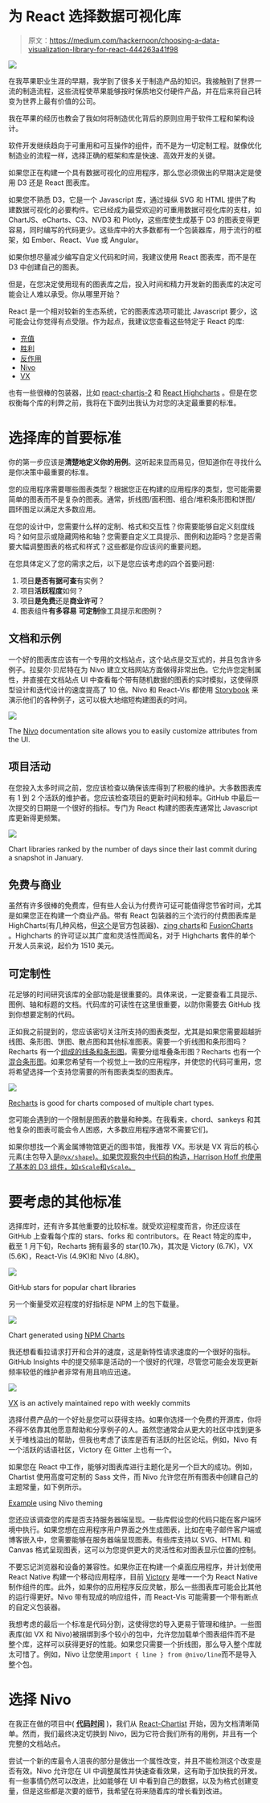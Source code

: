 # 为 React 选择数据可视化库

> 原文：<https://medium.com/hackernoon/choosing-a-data-visualization-library-for-react-444263a41f98>

![](img/9677616d182d0f1aed5406900a46e8d6.png)

在我苹果职业生涯的早期，我学到了很多关于制造产品的知识。我接触到了世界一流的制造流程，这些流程使苹果能够按时保质地交付硬件产品，并在后来将自己转变为世界上最有价值的公司。

我在苹果的经历也教会了我如何将制造优化背后的原则应用于软件工程和架构设计。

软件开发继续趋向于可重用和可互操作的组件，而不是为一切定制工程。就像优化制造业的流程一样，选择正确的框架和库是快速、高效开发的关键。

如果您正在构建一个具有数据可视化的应用程序，那么您必须做出的早期决定是使用 D3 还是 React 图表库。

如果您不熟悉 D3，它是一个 Javascript 库，通过操纵 SVG 和 HTML 提供了构建数据可视化的必要构件。它已经成为最受欢迎的可重用数据可视化库的支柱，如 ChartJS、eCharts、C3、NVD3 和 Plotly，这些库使生成基于 D3 的图表变得更容易，同时编写的代码更少。这些库中的大多数都有一个包装器库，用于流行的框架，如 Ember、React、Vue 或 Angular。

如果你想尽量减少编写自定义代码和时间，我建议使用 React 图表库，而不是在 D3 中创建自己的图表。

但是，在您决定使用现有的图表库之后，投入时间和精力开发新的图表库的决定可能会让人难以承受。你从哪里开始？

React 是一个相对较新的生态系统，它的图表库选项可能比 Javascript 要少，这可能会让你觉得有点受限。作为起点，我建议您查看这些特定于 React 的库:

*   [充值](http://recharts.org/en-US/)
*   [胜利](https://formidable.com/open-source/victory/)
*   [反作用](https://uber.github.io/react-vis/)
*   [Nivo](https://nivo.rocks/)
*   [VX](https://vx-demo.now.sh/)

也有一些很棒的包装器，比如 [react-chartjs-2](http://jerairrest.github.io/react-chartjs-2/) 和 [React Highcharts](https://github.com/kirjs/react-highcharts) 。但是在您权衡每个库的利弊之前，我将在下面列出我认为对您的决定最重要的标准。

# 选择库的首要标准

你的第一步应该是**清楚地定义你的用例**。这听起来显而易见，但知道你在寻找什么是你决策中最重要的标准。

您的应用程序需要哪些图表类型？根据您正在构建的应用程序的类型，您可能需要简单的图表而不是复杂的图表。通常，折线图/面积图、组合/堆积条形图和饼图/圆环图足以满足大多数应用。

在您的设计中，您需要什么样的定制、格式和交互性？你需要能够自定义刻度线吗？如何显示或隐藏网格和轴？您需要自定义工具提示、图例和边距吗？您是否需要大幅调整图表的格式和样式？这些都是你应该问的重要问题。

在您具体定义了您的需求之后，以下是您应该考虑的四个首要问题:

1.  项目**是否有据可查**有实例？
2.  项目**活跃程度**如何？
3.  项目**是免费**还是**商业许可**？
4.  图表组件**有多容易** **可定制**像工具提示和图例？

## 文档和示例

一个好的图表库应该有一个专用的文档站点，这个站点是交互式的，并且包含许多例子。拉斐尔·贝尼特在为 Nivo 建立文档网站方面做得非常出色。它允许您定制属性，并直接在文档站点 UI 中查看每个带有随机数据的图表的实时模拟，这使得原型设计和迭代设计的速度提高了 10 倍。Nivo 和 React-Vis 都使用 [Storybook](https://uber.github.io/react-vis/website/dist/storybook/index.html?knob-X%20Axis=true&knob-Y%20Axis=true&knob-vertical%20gridlines=true&knob-horizontal%20gridlines=true&selectedKind=Series%2FAreaSeries%2FBase&selectedStory=Single%20Area%20chart&full=0&addons=1&stories=1&panelRight=0&addonPanel=storybooks%2Fstorybook-addon-knobs) 来演示他们的各种例子，这可以极大地缩短构建图表的时间。

![](img/ae940ee6ae5f0527d83878fe642980bd.png)

The [Nivo](https://nivo.rocks/bar) documentation site allows you to easily customize attributes from the UI.

## 项目活动

在您投入太多时间之前，您应该检查以确保该库得到了积极的维护。大多数图表库有 1 到 2 个活跃的维护者。您应该检查项目的更新时间和频率。GitHub 中最后一次提交的日期是一个很好的指标。专门为 React 构建的图表库通常比 Javascript 库更新得更频繁。

![](img/b52999be93a4fc2187e435048d4e4d52.png)

Chart libraries ranked by the number of days since their last commit during a snapshot in January.

## 免费与商业

虽然有许多很棒的免费库，但有些人会认为付费许可证可能值得您节省时间，尤其是如果您正在构建一个商业产品。带有 React 包装器的三个流行的付费图表库是 HighCharts(有几种风格，但[这个](https://github.com/highcharts/highcharts-react)是官方包装器)、[zing charts](https://github.com/zingchart/ZingChart-React)和 [FusionCharts](https://fusioncharts.github.io/react-fusioncharts-component/) 。Highcharts 的许可证以其广度和灵活性而闻名，对于 Highcharts 套件的单个开发人员来说，起价为 1510 美元。

## 可定制性

花足够的时间研究该库的全部功能是很重要的。具体来说，一定要查看工具提示、图例、轴和标题的文档。代码库的可读性在这里很重要，以防你需要去 GitHub 找到你想要定制的代码。

正如我之前提到的，您应该密切关注所支持的图表类型，尤其是如果您需要超越折线图、条形图、饼图、散点图和其他标准图表。需要一个折线图和条形图吗？Recharts 有一个[组成的线条和条形图](http://recharts.org/en-US/examples/LineBarAreaComposedChart)。需要分组堆叠条形图？Recharts 也有一个[混合条形图](http://recharts.org/en-US/examples/MixBarChart)。如果您希望有一个视觉上一致的应用程序，并使您的代码可重用，您将希望选择一个支持您需要的所有图表类型的图表库。

![](img/6079ad290b5c581e22ce3ad91c465a9b.png)

[Recharts](http://recharts.org) is good for charts composed of multiple chart types.

您可能会遇到的一个限制是图表的数量和种类。在我看来，chord、sankeys 和其他复杂的图表可能会令人困惑，大多数应用程序通常不需要它们。

如果你想找一个离金属博物馆更近的图书馆，我推荐 VX。形状是 VX 背后的核心元素(主包导入[是`@vx/shape`)。如果您观察包中代码的构造，Harrison Hoff 也使用了基本的 D3 组件，如`xScale`和`yScale`。](https://www.npmjs.com/package/@vx/shape)

# 要考虑的其他标准

选择库时，还有许多其他重要的比较标准。就受欢迎程度而言，你还应该在 GitHub 上查看每个库的 stars、forks 和 contributors。在 React 特定的库中，截至 1 月下旬，Recharts 拥有最多的 star(10.7k)，其次是 Victory (6.7K)，VX (5.6K)，React-Vis (4.9K)和 Nivo (4.8K)。

![](img/7407e78979645d544323f06fc6b234f9.png)

GitHub stars for popular chart libraries

另一个衡量受欢迎程度的好指标是 NPM 上的包下载量。

![](img/2d85e5decc6bd63b1b0aac48548e181f.png)

Chart generated using [NPM Charts](http://npmcharts.com/compare/recharts,react-vis,victory,@vx/shape,@nivo/core)

我还想看看拉请求打开和合并的速度，这是新特性请求速度的一个很好的指标。GitHub Insights 中的提交频率是活动的一个很好的代理，尽管您可能会发现更新频率较低的维护者非常有用且响应迅速。

![](img/ee2437037fb6441a3cd07d5bb23667ce.png)

[VX](https://github.com/hshoff/vx/graphs/commit-activity) is an actively maintained repo with weekly commits

选择付费产品的一个好处是您可以获得支持。如果你选择一个免费的开源库，你将不得不依靠其他愿意帮助和分享例子的人。虽然您通常会从更大的社区中找到更多关于堆栈溢出的帮助，但我也考虑了该库是否有活跃的社区论坛。例如，Nivo 有一个活跃的话语社区，Victory 在 Gitter 上也有一个。

如果您在 React 中工作，能够对图表库进行主题化是另一个巨大的成功。例如，Chartist 使用高度可定制的 Sass 文件，而 Nivo 允许您在所有图表中创建自己的主题常量，如下例所示。

[Example](https://stackblitz.com/edit/work-life-balance) using Nivo theming

您还应该调查您的库是否支持服务器端呈现。一些库假设您的代码只能在客户端环境中执行。如果您想在应用程序用户界面之外生成图表，比如在电子邮件客户端或博客嵌入中，您需要能够在服务器端呈现图表。有些库支持以 SVG、HTML 和 Canvas 格式呈现图表，这可以为您提供更大的灵活性和对图表显示位置的控制。

不要忘记浏览器和设备的兼容性。如果你正在构建一个桌面应用程序，并计划使用 React Native 构建一个移动应用程序，目前 [Victory](https://github.com/FormidableLabs/victory-native) 是唯一一个为 React Native 制作组件的库。此外，如果你的应用程序反应灵敏，那么一些图表库可能会比其他的运行得更好。Nivo 带有现成的响应组件，而 React-Vis 可能需要一个带有断点的自定义包装器。

我想考虑的最后一个标准是代码分割，这使得您的导入更易于管理和维护。一些图表库(如 VX 和 Nivo)被捆绑到多个较小的包中，允许您加载单个图表组件而不是整个库，这样可以获得更好的性能。如果您只需要一个折线图，那么导入整个库就太可惜了。例如，Nivo 让您使用`import { line } from @nivo/line`而不是导入整个包。

# 选择 Nivo

在我正在做的项目中( [**代码时间**](https://www.software.com/) )，我们从 [React-Chartist](https://github.com/fraserxu/react-chartist) 开始，因为文档清晰简单。然而，我们最终决定切换到 Nivo，因为它符合我们所有的用例，并且有一个完整的文档站点。

尝试一个新的库最令人沮丧的部分是做出一个属性改变，并且不能检测这个改变是否有效。Nivo 允许您在 UI 中调整属性并快速查看效果，这有助于加快我的开发。有一些事情仍然可以改进，比如能够在 UI 中看到自己的数据，以及为格式创建变量，但是这些都是次要的细节，我希望在将来随着库的增长看到改进。